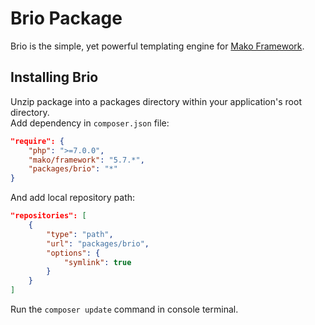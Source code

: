 # Brio Package
Brio is the simple, yet powerful templating engine for [Mako Framework](https://github.com/mako-framework).

## Installing Brio
Unzip package into a packages directory within your application's root directory.  
Add dependency in `composer.json` file:
```json
"require": {
	"php": ">=7.0.0",
	"mako/framework": "5.7.*",
	"packages/brio": "*"
}
```
And add local repository path:
```json
"repositories": [
    {
        "type": "path",
        "url": "packages/brio",
        "options": {
            "symlink": true
        }
    }
]
```
Run the `composer update` command in console terminal.